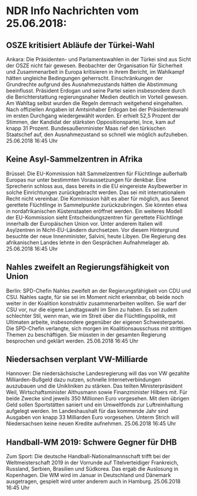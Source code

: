 # NDR Info Nachrichten vom 25.06.2018:


## OSZE kritisiert Abläufe der Türkei-Wahl
Ankara:	Die Präsidenten- und Parlamentswahlen in der Türkei sind aus Sicht der OSZE nicht fair gewesen. Beobachter der Organisation für Sicherheit und Zusammenarbeit in Europa kritisieren in ihrem Bericht, im Wahlkampf hätten ungleiche Bedingungen geherrscht. Einschränkungen der Grundrechte aufgrund des Ausnahmezustands hätten die Abstimmung beeinflusst. Präsident Erdogan und seine Partei seien insbesondere durch die Berichterstattung regierungsnaher Medien deutlich im Vorteil gewesen. Am Wahltag selbst wurden die Regeln demnach weitgehend eingehalten. Nach offiziellen Angaben ist Amtsinhaber Erdogan bei der Präsidentenwahl im ersten Durchgang wiedergewählt worden. Er erhielt 52,5 Prozent der Stimmen, der Kandidat der stärksten Oppositionspartei, Ince, kam auf knapp 31 Prozent. Bundesaußenminister Maas rief den türkischen Staatschef auf, den Ausnahmezustand so schnell wie möglich aufzuheben. 25.06.2018 16:45 Uhr 

## Keine Asyl-Sammelzentren in Afrika
Brüssel: Die EU-Kommission hält Sammelzentren für Flüchtlinge außerhalb Europas nur unter bestimmten Voraussetzungen für denkbar. Eine Sprecherin schloss aus, dass bereits in die EU eingereiste Asylbewerber in solche Einrichtungen zurückgebracht werden. Das sei mit internationalem Recht nicht vereinbar. Die Kommission hält es aber für möglich, aus Seenot gerettete Flüchtlinge in Sammelpunkte zurückzubringen. Sie könnten etwa in nordafrikanischen Küstenstaaten eröffnet werden. Ein weiteres Modell der EU-Kommission sieht Entscheidungszentren für gerettete Flüchtlinge innerhalb der Europäischen Union vor. Unter anderem Italien will Asylzentren in Nicht-EU-Ländern durchsetzen. Vor diesem Hintergrund besuchte der neue Innenminister, Salvini, heute Libyen. Die Regierung des afrikanischen Landes lehnte in den Gesprächen Aufnahmelager ab. 25.06.2018 16:45 Uhr 

## Nahles zweifelt an Regierungsfähigkeit von Union
Berlin: SPD-Chefin Nahles zweifelt an der Regierungsfähigkeit von CDU und CSU. Nahles sagte, für sie sei im Moment nicht erkennbar, ob beide noch weiter in der Koalition konstruktiv zusammenarbeiten wollten. Sie warf der CSU vor, nur die eigene Landtagswahl im Sinn zu haben. Es sei zudem schlechter Stil, wenn man, wie im Streit über die Flüchtlingspolitik, mit Ultimaten arbeite, insbesondere gegenüber der eigenen Schwesterpartei. Die SPD-Chefin verlangte, sich morgen im Koalitionsausschuss mit strittigen Themen zu beschäftigen. Sie müssten in der gesamten Regierung besprochen und geklärt werden. 25.06.2018 16:45 Uhr 

## Niedersachsen verplant VW-Milliarde
Hannover: Die niedersächsische Landesregierung will das von VW gezahlte Milliarden-Bußgeld dazu nutzen, schnelle Internetverbindungen auszubauen und die Unikliniken zu stärken. Das teilten Ministerpräsident Weil, Wirtschaftsminister Althusmann sowie Finanzminister Hilbers mit. Für beide Zwecke sind jeweils 350 Millionen Euro vorgesehen. Mit dem übrigen Geld sollen Sportstätten saniert und ein Umweltfonds zur Luftreinhaltung aufgelegt werden. Im Landeshaushalt für das kommende Jahr sind Ausgaben von knapp 33 Milliarden Euro vorgesehen. Unterm Strich will Niedersachsen keine neuen Kredite aufnehmen. 25.06.2018 16:45 Uhr 

## Handball-WM 2019: Schwere Gegner für DHB
Zum Sport: Die deutsche Handball-Nationalmannschaft trifft bei der Weltmeisterschaft 2019 in der Vorrunde auf Titelverteidiger Frankreich, Russland, Serbien, Brasilien und Südkorea. Das ergab die Auslosung in Kopenhagen. Die WM wird im Januar in Deutschland und Dänemark ausgetragen, gespielt wird unter anderem auch in Hamburg. 25.06.2018 16:45 Uhr 

